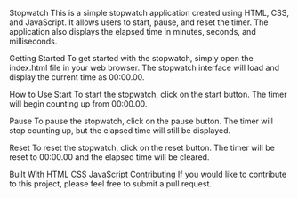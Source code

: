 Stopwatch
This is a simple stopwatch application created using HTML, CSS, and JavaScript. It allows users to start, pause, and reset the timer. The application also displays the elapsed time in minutes, seconds, and milliseconds.

Getting Started
To get started with the stopwatch, simply open the index.html file in your web browser. The stopwatch interface will load and display the current time as 00:00.00.

How to Use
Start
To start the stopwatch, click on the start button. The timer will begin counting up from 00:00.00.

Pause
To pause the stopwatch, click on the pause button. The timer will stop counting up, but the elapsed time will still be displayed.

Reset
To reset the stopwatch, click on the reset button. The timer will be reset to 00:00.00 and the elapsed time will be cleared.

Built With
HTML
CSS
JavaScript
Contributing
If you would like to contribute to this project, please feel free to submit a pull request.

